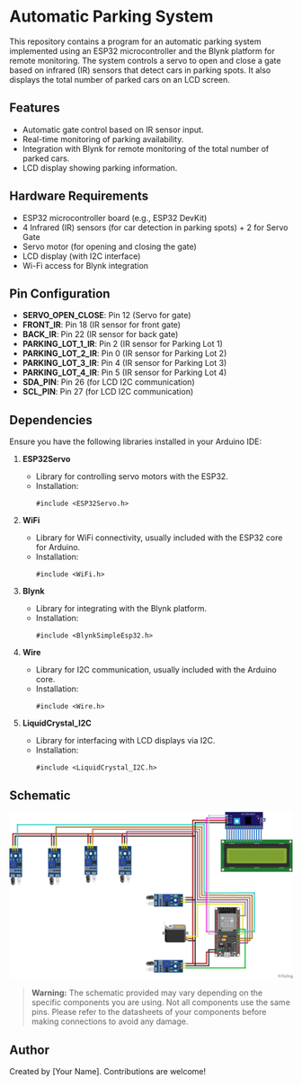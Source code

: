 # Automatic Parking System

This repository contains a program for an automatic parking system implemented using an ESP32 microcontroller and the Blynk platform for remote monitoring. The system controls a servo to open and close a gate based on infrared (IR) sensors that detect cars in parking spots. It also displays the total number of parked cars on an LCD screen.

## Features
   - Automatic gate control based on IR sensor input.
   - Real-time monitoring of parking availability.
   - Integration with Blynk for remote monitoring of the total number of parked cars.
   - LCD display showing parking information.

## Hardware Requirements

   - ESP32 microcontroller board (e.g., ESP32 DevKit)
   - 4 Infrared (IR) sensors (for car detection in parking spots) + 2 for Servo Gate
   - Servo motor (for opening and closing the gate)
   - LCD display (with I2C interface)
   - Wi-Fi access for Blynk integration

## Pin Configuration

   - **SERVO_OPEN_CLOSE**: Pin 12 (Servo for gate)
   - **FRONT_IR**: Pin 18 (IR sensor for front gate)
   - **BACK_IR**: Pin 22 (IR sensor for back gate)
   - **PARKING_LOT_1_IR**: Pin 2 (IR sensor for Parking Lot 1)
   - **PARKING_LOT_2_IR**: Pin 0 (IR sensor for Parking Lot 2)
   - **PARKING_LOT_3_IR**: Pin 4 (IR sensor for Parking Lot 3)
   - **PARKING_LOT_4_IR**: Pin 5 (IR sensor for Parking Lot 4)
   - **SDA_PIN**: Pin 26 (for LCD I2C communication)
   - **SCL_PIN**: Pin 27 (for LCD I2C communication)

## Dependencies

Ensure you have the following libraries installed in your Arduino IDE:

1. **ESP32Servo**
   - Library for controlling servo motors with the ESP32.
   - Installation:
     ```arduino
     #include <ESP32Servo.h>
     ```

2. **WiFi**
   - Library for WiFi connectivity, usually included with the ESP32 core for Arduino.
   - Installation:
     ```arduino
     #include <WiFi.h>
     ```

3. **Blynk**
   - Library for integrating with the Blynk platform.
   - Installation:
     ```arduino
     #include <BlynkSimpleEsp32.h>
     ```

4. **Wire**
   - Library for I2C communication, usually included with the Arduino core.
   - Installation:
     ```arduino
     #include <Wire.h>
     ```

5. **LiquidCrystal_I2C**
   - Library for interfacing with LCD displays via I2C.
   - Installation:
     ```arduino
     #include <LiquidCrystal_I2C.h>
     ```

## Schematic

![Schematic](https://github.com/Neisanael/Automatic-Parking/blob/main/Schematic.png?raw=true)

> **Warning:**
> The schematic provided may vary depending on the specific components you are using. Not all components use the same pins. Please refer to the datasheets of your components before making connections to avoid any damage.


## Author

Created by [Your Name]. Contributions are welcome!
